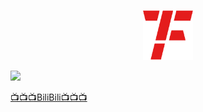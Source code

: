 <p align="center">
  <a href="https://github.com/shaojintian/Best_README_template/">
    <img src="images/FZ-Logo.png" alt="Logo" width="80" height="80">
  </a>
</p>

![](https://github-readme-stats.vercel.app/api?username=FZaii)

[📺📺📺BiliBili📺📺📺](https://space.bilibili.com/1898517)

